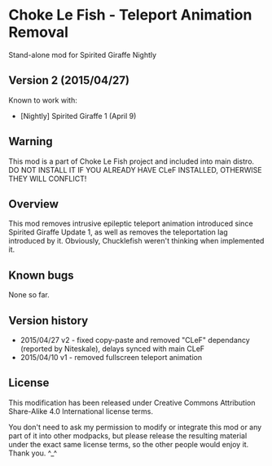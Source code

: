 # Choke Le Fish - Teleport Animation Removal
Stand-alone mod for Spirited Giraffe Nightly

Version 2 (2015/04/27)
---------

Known to work with:
- [Nightly] Spirited Giraffe 1 (April 9)


Warning
-------

This mod is a part of Choke Le Fish project and included into main distro. DO NOT INSTALL IT IF YOU ALREADY HAVE CLeF INSTALLED, OTHERWISE THEY WILL CONFLICT!


Overview
--------

This mod removes intrusive epileptic teleport animation introduced since Spirited Giraffe Update 1, as well as removes the teleportation lag introduced by it. Obviously, Chucklefish weren't thinking when implemented it.


Known bugs
----------

None so far.


Version history
---------------

- 2015/04/27 v2 - fixed copy-paste and removed "CLeF" dependancy (reported by Niteskale), delays synced with main CLeF
- 2015/04/10 v1 - removed fullscreen teleport animation


License
-------

This modification has been released under Creative Commons Attribution Share-Alike 4.0 International license terms.

You don't need to ask my permission to modify or integrate this mod or any part of it into other modpacks, but please release the resulting material under the exact same license terms, so the other people would enjoy it. Thank you. ^_^